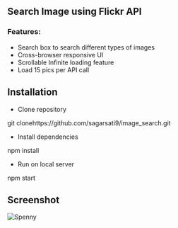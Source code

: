 ## Search Image using Flickr API

### Features:
  * Search box to search different types of images
  * Cross-browser responsive UI
  * Scrollable Infinite loading feature
  * Load 15 pics per API call

## Installation
  * Clone repository 
  
  git clonehttps://github.com/sagarsati9/image_search.git
  
  * Install dependencies

  npm install
  
  * Run on local server

  npm start
  
  ## Screenshot
  
  ![Spenny](https://user-images.githubusercontent.com/73634195/148273357-5d605c96-94bb-42c5-9637-95b48435b731.png)


  
